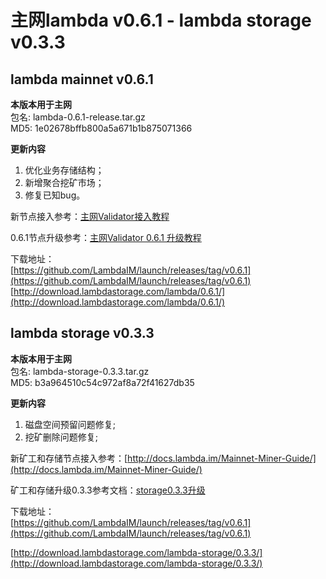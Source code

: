 # 主网lambda v0.6.1 - lambda storage v0.3.3

## lambda mainnet v0.6.1

**本版本用于主网**    
包名: lambda-0.6.1-release.tar.gz   
MD5: 1e02678bffb800a5a671b1b875071366  

**更新内容**   
1. 优化业务存储结构；  
2. 新增聚合挖矿市场；  
3. 修复已知bug。   


新节点接入参考：[主网Validator接入教程](http://docs.lambda.im/Mainnet-Validator-Guide/)   

0.6.1节点升级参考：[主网Validator 0.6.1 升级教程](http://docs.lambda.im/Mainnet-Validator-Upgrade-Guide/)

下载地址：  
[https://github.com/LambdaIM/launch/releases/tag/v0.6.1](https://github.com/LambdaIM/launch/releases/tag/v0.6.1)  
[http://download.lambdastorage.com/lambda/0.6.1/](http://download.lambdastorage.com/lambda/0.6.1/)

## lambda storage v0.3.3

**本版本用于主网**    
包名: lambda-storage-0.3.3.tar.gz  
MD5: b3a964510c54c972af8a72f41627db35

**更新内容**   
1. 磁盘空间预留问题修复;  
2. 挖矿删除问题修复;   


新矿工和存储节点接入参考：[http://docs.lambda.im/Mainnet-Miner-Guide/](http://docs.lambda.im/Mainnet-Miner-Guide/)   

矿工和存储升级0.3.3参考文档：[storage0.3.3升级](http://docs.lambda.im/Mainnet-Store-Upgrade/)  

下载地址：   
[https://github.com/LambdaIM/launch/releases/tag/v0.6.1](https://github.com/LambdaIM/launch/releases/tag/v0.6.1)

[http://download.lambdastorage.com/lambda-storage/0.3.3/](http://download.lambdastorage.com/lambda-storage/0.3.3/)